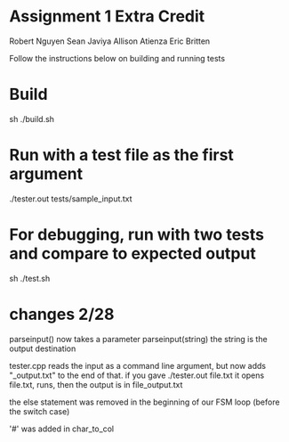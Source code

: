 # Assignment 1 Extra Credit
Robert Nguyen
Sean Javiya
Allison Atienza
Eric Britten

Follow the instructions below on building and running tests

# Build
sh ./build.sh

# Run with a test file as the first argument
./tester.out tests/sample_input.txt

# For debugging, run with two tests and compare to expected output
sh ./test.sh

# changes 2/28

parseinput() now takes a parameter parseinput(string) the string is the output destination

tester.cpp reads the input as a command line argument, but now adds "_output.txt" to the end of that.  if you gave  ./tester.out file.txt
it opens file.txt, runs, then the output is in file_output.txt

the else statement was removed in the beginning of our FSM loop (before the switch case)

'#' was added in char_to_col
